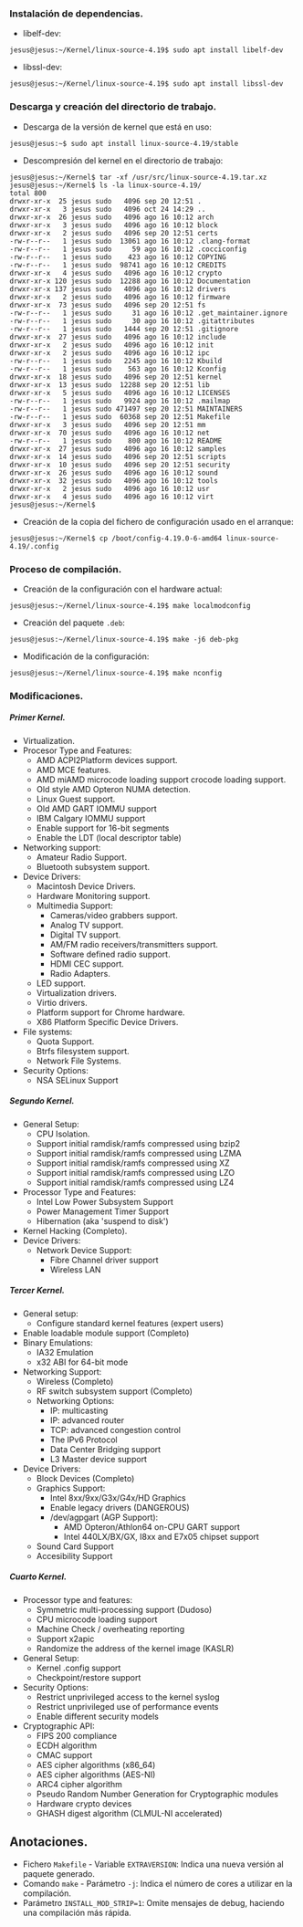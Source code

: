 ### Instalación de dependencias.
- libelf-dev:
~~~
jesus@jesus:~/Kernel/linux-source-4.19$ sudo apt install libelf-dev
~~~

- libssl-dev:
~~~
jesus@jesus:~/Kernel/linux-source-4.19$ sudo apt install libssl-dev
~~~

### Descarga y creación del directorio de trabajo.
- Descarga de la versión de kernel que está en uso:
~~~
jesus@jesus:~$ sudo apt install linux-source-4.19/stable
~~~

- Descompresión del kernel en el directorio de trabajo:
~~~
jesus@jesus:~/Kernel$ tar -xf /usr/src/linux-source-4.19.tar.xz
jesus@jesus:~/Kernel$ ls -la linux-source-4.19/
total 800
drwxr-xr-x  25 jesus sudo   4096 sep 20 12:51 .
drwxr-xr-x   3 jesus sudo   4096 oct 24 14:29 ..
drwxr-xr-x  26 jesus sudo   4096 ago 16 10:12 arch
drwxr-xr-x   3 jesus sudo   4096 ago 16 10:12 block
drwxr-xr-x   2 jesus sudo   4096 sep 20 12:51 certs
-rw-r--r--   1 jesus sudo  13061 ago 16 10:12 .clang-format
-rw-r--r--   1 jesus sudo     59 ago 16 10:12 .cocciconfig
-rw-r--r--   1 jesus sudo    423 ago 16 10:12 COPYING
-rw-r--r--   1 jesus sudo  98741 ago 16 10:12 CREDITS
drwxr-xr-x   4 jesus sudo   4096 ago 16 10:12 crypto
drwxr-xr-x 120 jesus sudo  12288 ago 16 10:12 Documentation
drwxr-xr-x 137 jesus sudo   4096 ago 16 10:12 drivers
drwxr-xr-x   2 jesus sudo   4096 ago 16 10:12 firmware
drwxr-xr-x  73 jesus sudo   4096 sep 20 12:51 fs
-rw-r--r--   1 jesus sudo     31 ago 16 10:12 .get_maintainer.ignore
-rw-r--r--   1 jesus sudo     30 ago 16 10:12 .gitattributes
-rw-r--r--   1 jesus sudo   1444 sep 20 12:51 .gitignore
drwxr-xr-x  27 jesus sudo   4096 ago 16 10:12 include
drwxr-xr-x   2 jesus sudo   4096 ago 16 10:12 init
drwxr-xr-x   2 jesus sudo   4096 ago 16 10:12 ipc
-rw-r--r--   1 jesus sudo   2245 ago 16 10:12 Kbuild
-rw-r--r--   1 jesus sudo    563 ago 16 10:12 Kconfig
drwxr-xr-x  18 jesus sudo   4096 sep 20 12:51 kernel
drwxr-xr-x  13 jesus sudo  12288 sep 20 12:51 lib
drwxr-xr-x   5 jesus sudo   4096 ago 16 10:12 LICENSES
-rw-r--r--   1 jesus sudo   9924 ago 16 10:12 .mailmap
-rw-r--r--   1 jesus sudo 471497 sep 20 12:51 MAINTAINERS
-rw-r--r--   1 jesus sudo  60368 sep 20 12:51 Makefile
drwxr-xr-x   3 jesus sudo   4096 sep 20 12:51 mm
drwxr-xr-x  70 jesus sudo   4096 ago 16 10:12 net
-rw-r--r--   1 jesus sudo    800 ago 16 10:12 README
drwxr-xr-x  27 jesus sudo   4096 ago 16 10:12 samples
drwxr-xr-x  14 jesus sudo   4096 sep 20 12:51 scripts
drwxr-xr-x  10 jesus sudo   4096 sep 20 12:51 security
drwxr-xr-x  26 jesus sudo   4096 ago 16 10:12 sound
drwxr-xr-x  32 jesus sudo   4096 ago 16 10:12 tools
drwxr-xr-x   2 jesus sudo   4096 ago 16 10:12 usr
drwxr-xr-x   4 jesus sudo   4096 ago 16 10:12 virt
jesus@jesus:~/Kernel$ 
~~~

- Creación de la copia del fichero de configuración usado en el arranque:
~~~
jesus@jesus:~/Kernel$ cp /boot/config-4.19.0-6-amd64 linux-source-4.19/.config
~~~

### Proceso de compilación.
- Creación de la configuración con el hardware actual:
~~~
jesus@jesus:~/Kernel/linux-source-4.19$ make localmodconfig
~~~

- Creación del paquete `.deb`:
~~~
jesus@jesus:~/Kernel/linux-source-4.19$ make -j6 deb-pkg
~~~

- Modificación de la configuración:
~~~
jesus@jesus:~/Kernel/linux-source-4.19$ make nconfig
~~~

### Modificaciones.
##### Primer Kernel.
- Virtualization.
- Procesor Type and Features:
	- AMD ACPI2Platform devices support.
	- AMD MCE features.
	- AMD miAMD microcode loading support crocode loading support.
	- Old style AMD Opteron NUMA detection.
	- Linux Guest support.
	- Old AMD GART IOMMU support
	- IBM Calgary IOMMU support
	- Enable support for 16-bit segments
	- Enable the LDT (local descriptor table)
- Networking support:
	- Amateur Radio Support.
	- Bluetooth subsystem support.
- Device Drivers:
	- Macintosh Device Drivers.
	- Hardware Monitoring support.
	- Multimedia Support:
		- Cameras/video grabbers support.
		- Analog TV support.
		- Digital TV support.
		- AM/FM radio receivers/transmitters support.
		- Software defined radio support.
		- HDMI CEC support.
		- Radio Adapters.
	- LED support.
	- Virtualization drivers.
	- Virtio drivers.
	- Platform support for Chrome hardware.
	- X86 Platform Specific Device Drivers.
- File systems:
	- Quota Support.
	- Btrfs filesystem support.
	- Network File Systems.
- Security Options:
	- NSA SELinux Support

##### Segundo Kernel.
- General Setup:
	- CPU Isolation.
	- Support initial ramdisk/ramfs compressed using bzip2
	- Support initial ramdisk/ramfs compressed using LZMA
	- Support initial ramdisk/ramfs compressed using XZ
	- Support initial ramdisk/ramfs compressed using LZO
	- Support initial ramdisk/ramfs compressed using LZ4
- Processor Type and Features:
	- Intel Low Power Subsystem Support
	- Power Management Timer Support
	- Hibernation (aka 'suspend to disk')
- Kernel Hacking (Completo).
- Device Drivers:
	- Network Device Support:
		- Fibre Channel driver support
		- Wireless LAN

##### Tercer Kernel.
- General setup:
	- Configure standard kernel features (expert users)
- Enable loadable module support (Completo)
- Binary Emulations:
	- IA32 Emulation
	- x32 ABI for 64-bit mode
- Networking Support:
	- Wireless (Completo)
	- RF switch subsystem support (Completo)
	- Networking Options:
		- IP: multicasting
		- IP: advanced router
		- TCP: advanced congestion control
		- The IPv6 Protocol
		- Data Center Bridging support
		- L3 Master device support
- Device Drivers:
	- Block Devices (Completo)
	- Graphics Support:
		-  Intel 8xx/9xx/G3x/G4x/HD Graphics
		-  Enable legacy drivers (DANGEROUS)
		-  /dev/agpgart (AGP Support):
			-  AMD Opteron/Athlon64 on-CPU GART support
			-  Intel 440LX/BX/GX, I8xx and E7x05 chipset support
	- Sound Card Support
	- Accesibility Support

##### Cuarto Kernel.
- Processor type and features:
	- Symmetric multi-processing support (Dudoso)
	- CPU microcode loading support
	- Machine Check / overheating reporting
	- Support x2apic
	- Randomize the address of the kernel image (KASLR)
- General Setup:
	- Kernel .config support
	- Checkpoint/restore support
- Security Options:
	- Restrict unprivileged access to the kernel syslog
	- Restrict unprivileged use of performance events
	- Enable different security models
- Cryptographic API:
	- FIPS 200 compliance
	- ECDH algorithm
	- CMAC support
	- AES cipher algorithms (x86_64)
	- AES cipher algorithms (AES-NI)
	- ARC4 cipher algorithm
	- Pseudo Random Number Generation for Cryptographic modules
	- Hardware crypto devices
	- GHASH digest algorithm (CLMUL-NI accelerated)

## Anotaciones.
- Fichero `Makefile` - Variable `EXTRAVERSION`: Indica una nueva versión al paquete generado.
- Comando `make` - Parámetro `-j`: Indica el número de cores a utilizar en la compilación.
- Parámetro `INSTALL_MOD_STRIP=1`: Omite mensajes de debug, haciendo una compilación más rápida.